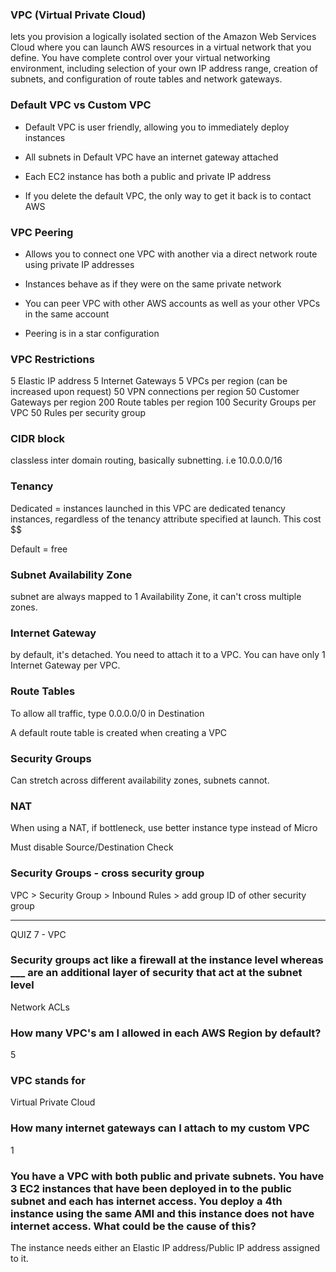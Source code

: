 ### VPC (Virtual Private Cloud)
lets you provision a logically isolated section of the Amazon Web Services Cloud where you can launch AWS resources in a virtual network that you define. You have complete control over your virtual networking environment, including selection of your own IP address range, creation of subnets, and configuration of route tables and network gateways.

### Default VPC vs Custom VPC
- Default VPC is user friendly, allowing you to immediately deploy instances

- All subnets in Default VPC have an internet gateway attached

- Each EC2 instance has both a public and private IP address

- If you delete the default VPC, the only way to get it back is to contact AWS

### VPC Peering
- Allows you to connect one VPC with another via a direct network route using private IP addresses

- Instances behave as if they were on the same private network

- You can peer VPC with other AWS accounts as well as your other VPCs in the same account

- Peering is in a star configuration

### VPC Restrictions
5 Elastic IP address
5 Internet Gateways
5 VPCs per region (can be increased upon request)
50 VPN connections per region
50 Customer Gateways per region
200 Route tables per region
100 Security Groups per VPC
50 Rules per security group

### CIDR block
classless inter domain routing, basically subnetting. i.e 10.0.0.0/16

### Tenancy
Dedicated = instances launched in this VPC are dedicated tenancy instances, regardless of the tenancy attribute specified at launch. This cost $$

Default = free

### Subnet Availability Zone
subnet are always mapped to 1 Availability Zone, it can't cross multiple zones.

### Internet Gateway
by default, it's detached. You need to attach it to a VPC. You can have only 1 Internet Gateway per VPC.

### Route Tables
To allow all traffic, type 0.0.0.0/0 in Destination

A default route table is created when creating a VPC

### Security Groups
Can stretch across different availability zones, subnets cannot.

### NAT
When using a NAT, if bottleneck, use better instance type instead of Micro 

Must disable Source/Destination Check

### Security Groups - cross security group
VPC > Security Group > Inbound Rules > add group ID of other security group


-------------------------------
QUIZ 7 - VPC
### Security groups act like a firewall at the instance level whereas ___ are an additional layer of security that act at the subnet level
Network ACLs

### How many VPC's am I allowed in each AWS Region by default?
5

### VPC stands for
Virtual Private Cloud

### How many internet gateways can I attach to my custom VPC
1

### You have a VPC with both public and private subnets. You have 3 EC2 instances that have been deployed in to the public subnet and each has internet access. You deploy a 4th instance using the same AMI and this instance does not have internet access. What could be the cause of this?
The instance needs either an Elastic IP address/Public IP address assigned to it.
